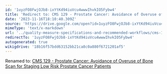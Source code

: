 ```yaml
---
id: '1uyzFO8FwjOJb8-ixYtKd94iuVcu4wwwIhvkIO5Fybw4'
title: 'Redirect to: CMS 129 - Prostate Cancer: Avoidance of Overuse of Bone Scan for Staging Low Risk Prostate Cancer Patients'
date: '2023-11-16T18:10:40.309Z'
source: 'https://drive.google.com/open?id=1uyzFO8FwjOJb8-ixYtKd94iuVcu4wwwIhvkIO5Fybw4'
mimeType: 'text/x-markdown'
url: '../quality-measure-specifications-and-recommended-workflows/cms-129-prostate-cancer-avoidance-of-overuse-of-bone-scan-for-staging-low-risk-prostate-cancer-patients.md'
redirectTo: '1uyzFO8FwjOJb8-ixYtKd94iuVcu4wwwIhvkIO5Fybw4'
autogenerated: true
wikigdrive: '18b16f57bdd63152bb21ca8c0a880f6721201af5'
---
```

Renamed to: [CMS 129 - Prostate Cancer: Avoidance of Overuse of Bone Scan for Staging Low Risk Prostate Cancer Patients](../quality-measure-specifications-and-recommended-workflows/cms-129-prostate-cancer-avoidance-of-overuse-of-bone-scan-for-staging-low-risk-prostate-cancer-patients.md)
